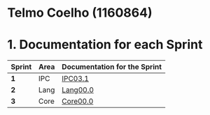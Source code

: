 **Telmo Coelho** (1160864)
===============================

# 1. Documentation for each Sprint


|Sprint  | Area | Documentation for the Sprint |
|--------|------|------------------------------|
| **1**  | IPC  | [IPC03.1](sp1)         |																				
| **2**  | Lang | [Lang00.0](sp2)         |
| **3**  | Core | [Core00.0](sp3)         |																
